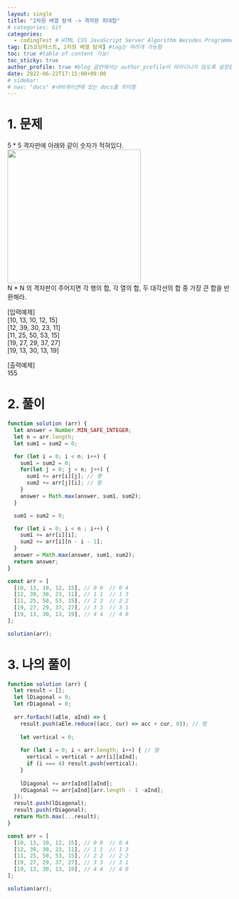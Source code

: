 ```yaml
---
layout: single
title: "2차원 배열 탐색 -> 격자판 최대합"
# categories: Git
categories:
  - codingTest # HTML CSS JavaScript Server Algorithm Wecodes Programmers CS Github Blog
tag: [JS코딩테스트, 2차원 배열 탐색] #tag는 여러개 가능함
toc: true #table of content 기능!
toc_sticky: true
author_profile: true #blog 글안에서는 author_profile이 따라다니지 않도록 설정함
date: 2022-06-22T17:15:00+09:00
# sidebar:
# nav: "docs" #네비게이션에 있는 docs를 의미함
---
```

# 1. 문제
5 * 5 격자판에 아래와 같이 숫자가 적혀있다.  
<img src="https://user-images.githubusercontent.com/87808288/174979421-945c4a95-1de6-495f-ba36-d7e00b2a7bdb.png" width="300">   
N * N 의 격자판이 주어지면 각 행의 합, 각 열의 합, 두 대각선의 합 중 가장 큰 합을 반환해라.  

[입력예제]  
[10, 13, 10, 12, 15]   
[12, 39, 30, 23, 11]  
[11, 25, 50, 53, 15]  
[19, 27, 29, 37, 27]  
[19, 13, 30, 13, 19]  


[출력예제]  
155  

# 2. 풀이
```js
function solution (arr) {
  let answer = Number.MIN_SAFE_INTEGER;
  let n = arr.length;
  let sum1 = sum2 = 0;

  for (let i = 0; i < n; i++) {
    sum1 = sum2 = 0;
    for(let j = 0; j < n; j++) {
      sum1 += arr[i][j]; // 행
      sum2 += arr[j][i]; // 열
    }
    answer = Math.max(answer, sum1, sum2);
  }

  sum1 = sum2 = 0;

  for (let i = 0; i < n ; i++) {
    sum1 += arr[i][i];
    sum2 += arr[i][n - i - 1];
  }
  answer = Math.max(answer, sum1, sum2);
  return answer;
}

const arr = [
  [10, 13, 10, 12, 15], // 0 0  // 0 4
  [12, 39, 30, 23, 11], // 1 1  // 1 3
  [11, 25, 50, 53, 15], // 2 2  // 2 2
  [19, 27, 29, 37, 27], // 3 3  // 3 1
  [19, 13, 30, 13, 19], // 4 4  // 4 0
];

solution(arr);
```

# 3. 나의 풀이
```js
function solution (arr) {
  let result = [];
  let lDiagonal = 0;
  let rDiagonal = 0;
  
  arr.forEach((aEle, aInd) => {
    result.push(aEle.reduce((acc, cur) => acc + cur, 0)); // 행
    
    let vertical = 0;
    
    for (let i = 0; i < arr.length; i++) { // 열
      vertical = vertical + arr[i][aInd];
      if (i === 4) result.push(vertical);
    }
    
    lDiagonal += arr[aInd][aInd];
    rDiagonal += arr[aInd][arr.length - 1 -aInd];
  });
  result.push(lDiagonal);
  result.push(rDiagonal);
  return Math.max(...result);
}

const arr = [
  [10, 13, 10, 12, 15], // 0 0  // 0 4
  [12, 39, 30, 23, 11], // 1 1  // 1 3
  [11, 25, 50, 53, 15], // 2 2  // 2 2
  [19, 27, 29, 37, 27], // 3 3  // 3 1
  [19, 13, 30, 13, 19], // 4 4  // 4 0
];

solution(arr);
```

<!-- <span style="color:royalblue"> -->

<!-- 메소드 위에 변수 선언, 메소드 안에 메소드, 메소드 끝나고 리턴 -->

<!-- ### 2. Link 넣기

```

유형 1: (설명어를 입력) : [gunhee's coding blog](https://gunhee-jeong.github.io/)
유형 2: (URL 자동연결) : <https://gunhee-jeong.github.io/>
유형 3: (동일 파일 내 '문단으로 이동') : [1. Header로 이동](###-1-header)

```

유형 1: (설명어를 입력) : [gunhee's coding blog](https://gunhee-jeong.github.io/)
유형 2: (URL 자동연결) : <https://gunhee-jeong.github.io/>
유형 3: (동일 파일 내 '문단으로 이동') : [1. Header로 이동](#1-header)
유형 3의 방법

1. 특수문자를 제거
2. 스페이스는 -로 바꾸고
3. 대문자는 소문자로!
   그래서 ### 1. Header -> #1-header

## Link: [google][https://www.google.com/]

### 3. 수평선

```

---

```

---

### 4. 라인 바꾸기

```

스페이스바를 2번 눌러주면 다음칸으로
이동할 수 있어요!

```

---

스페이스바를 2번 눌러주면
다음칸으로 이동할 수 있어요!

### 5. list 만들기

```

1. 1번
2. 2번
3. 3번

- 순서없는 list
  - 순서없는 list
    - 순서없는 list

```

1. 1번
2. 2번
3. 3번

- 순서없는 list
  - 순서없는 list
    - 순서없는 list

---

### 6. font 관련

```

**진하게** -> 볼드
_기울여서_ -> 이탤릭체
~~취소선~~ -> 취소선

<ul>밑줄넣기</ul> -> 밑줄
<span style="color:red">빨간 글씨</span> -> 글자색
이것이 `인라인` 입니다 -> 인라인 코드
```

**진하게** -> 볼드
_기울여서_ -> 이탤릭체
~~취소선~~ -> 취소선
<u>밑줄넣기</u> -> 밑줄
<span style="color:red">빨간 글씨</span>
이것이 `인라인` 입니다 -> 인라인 코드

---

### 7. 인용구문

```
> coding
>
> > JavaScript
> >
> > > 내가 프짱!
```

> coding
>
> > JavaScript
> >
> > > 내가 프짱!

---

### 8. 이미지 삽입

```
유형1: ('사이즈를 조절' -> HTML 태그 사용) : <img src="https://gunhee-jeong.github.io/assets/images/blogLogo.png" width="300" height="200">
유형2: (이미지 삽입 후 -> 링크 걸기)
[![이미지](https://gunhee-jeong.github.io/assets/images/blogLogo/blogLogo.png)](https://gunhee-jeong.github.io/)
```

유형1: ('사이즈를 조절' -> HTML 태그 사용) : <img src="https://gunhee-jeong.github.io/assets/images/blogLogo.png" width="300" height="200">
유형2: (이미지 삽입 후 -> 링크 걸기)
[![이미지](https://gunhee-jeong.github.io/assets/images/blogLogo.png)](https://gunhee-jeong.github.io/)

### 9. 표 만들기

```
||국어|영어|
| :--- | ---: | :--: |
|건희 | 100점 | 100점
|철수 | 100점 | 100점
```

|      |  국어 | 영어  |
| :--- | ----: | :---: |
| 건희 | 100점 | 100점 |
| 철수 | 100점 | 100점 |

> - header를 넣고 싶은 경우 ---을 사용하고 :을 이용하여 정렬에 사용함!

### 10. 토글 만들기

```
<details>
<summary>여기를 누르세요</summary>
<div markdown="1">
숨겨진 내용
</div>
</details>
```

<details>
<summary>여기를 누르세요</summary>
<div markdown="1">
숨겨진 내용
</div>
</details> -->
